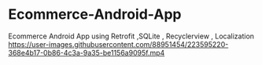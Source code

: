 # Ecommerce-Android-App
Ecommerce  Android App using Retrofit ,SQLite , Recyclerview , Localization
https://user-images.githubusercontent.com/88951454/223595220-368e4b17-0b86-4c3a-9a35-be1156a9095f.mp4
